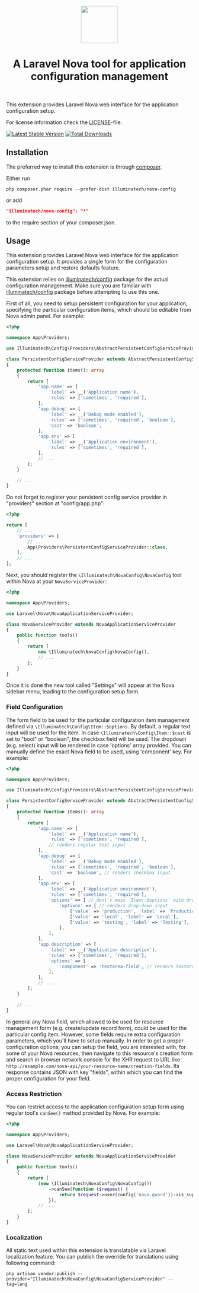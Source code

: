 <p align="center">
    <a href="https://github.com/illuminatech" target="_blank">
        <img src="https://avatars1.githubusercontent.com/u/47185924" height="100px">
    </a>
    <h1 align="center">A Laravel Nova tool for application configuration management</h1>
    <br>
</p>

This extension provides Laravel Nova web interface for the application configuration setup.

For license information check the [LICENSE](LICENSE.md)-file.

[![Latest Stable Version](https://img.shields.io/packagist/v/illuminatech/nova-config.svg)](https://packagist.org/packages/illuminatech/nova-config)
[![Total Downloads](https://img.shields.io/packagist/dt/illuminatech/nova-config.svg)](https://packagist.org/packages/illuminatech/nova-config)


Installation
------------

The preferred way to install this extension is through [composer](http://getcomposer.org/download/).

Either run

```
php composer.phar require --prefer-dist illuminatech/nova-config
```

or add

```json
"illuminatech/nova-config": "*"
```

to the require section of your composer.json.


Usage
-----

This extension provides Laravel Nova web interface for the application configuration setup.
It provides a single form for the configuration parameters setup and restore defaults feature.

This extension relies on [illuminatech/config](https://github.com/illuminatech/config) package for the actual configuration management.
Make sure you are familiar with [illuminatech/config](https://github.com/illuminatech/config) package before attempting to use this one.

First of all, you need to setup persistent configuration for your application, specifying the particular configuration items,
which should be editable from Nova admin panel. For example:

```php
<?php

namespace App\Providers;

use Illuminatech\Config\Providers\AbstractPersistentConfigServiceProvider;

class PersistentConfigServiceProvider extends AbstractPersistentConfigServiceProvider
{
    protected function items(): array
    {
        return [
            'app.name' => [
                'label' => __('Application name'),
                'rules' => ['sometimes', 'required'],
            ],
            'app.debug' => [
                'label' => __('Debug mode enabled'),
                'rules' => ['sometimes', 'required', 'boolean'],
                'cast' => 'boolean',
            ],
            'app.env' => [
                'label' => __('Application environment'),
                'rules' => ['sometimes', 'required'],
            ],
            // ...
        ];
    }

    // ...
}
```

Do not forget to register your persistent config service provider in "providers" section at "config/app.php":

```php
<?php

return [
    // ...
    'providers' => [
        // ...
        App\Providers\PersistentConfigServiceProvider::class,
    ],
    // ...
];
```

Next, you should register the `\Illuminatech\NovaConfig\NovaConfig` tool within Nova at your `NovaServiceProvider`:

```php
<?php

namespace App\Providers;

use Laravel\Nova\NovaApplicationServiceProvider;

class NovaServiceProvider extends NovaApplicationServiceProvider
{
    public function tools()
    {
        return [
            new \Illuminatech\NovaConfig\NovaConfig(),
            // ...
        ];
    }
}
```

Once it is done the new tool called "Settings" will appear at the Nova sidebar menu, leading to the configuration setup form.


### Field Configuration <span id="field-configuration"></span>

The form field to be used for the particular configuration item management defined via `\Illuminatech\Config\Item::$options`.
By default, a regular text input will be used for the item. In case `\Illuminatech\Config\Item::$cast` is set to "bool" or "boolean",
the checkbox field will be used. The dropdown (e.g. select) input will be rendered in case 'options' array provided.
You can manually define the exact Nova field to be used, using 'component' key.
For example:

```php
<?php

namespace App\Providers;

use Illuminatech\Config\Providers\AbstractPersistentConfigServiceProvider;

class PersistentConfigServiceProvider extends AbstractPersistentConfigServiceProvider
{
    protected function items(): array
    {
        return [
            'app.name' => [
                'label' => __('Application name'),
                'rules' => ['sometimes', 'required'],
                // renders regular text input
            ],
            'app.debug' => [
                'label' => __('Debug mode enabled'),
                'rules' => ['sometimes', 'required', 'boolean'],
                'cast' => 'boolean', // renders checkbox input
            ],
            'app.env' => [
                'label' => __('Application environment'),
                'rules' => ['sometimes', 'required'],
                'options' => [ // dont't mess `Item::$options` with drop-down options!
                    'options' => [ // renders drop-down input
                        ['value' => 'production', 'label' => 'Production'],
                        ['value' => 'local', 'label' => 'Local'],
                        ['value' => 'testing', 'label' => 'Testing'],
                    ],
                ],
            ],
            'app.description' => [
                'label' => __('Application description'),
                'rules' => ['sometimes', 'required'],
                'options' => [
                    'component' => 'textarea-field', // renders textarea input
                ],
            ],
            // ...
        ];
    }

    // ...
}
```

In general any Nova field, which allowed to be used for resource management form (e.g. create/update record form), could be
used for the particular config item. However, some fields require extra configuration parameters, which you'll have to setup
manually. In order to get a proper configuration options, you can setup the field, you are interested with, for some of your
Nova resources, then navigate to this resource's creation form and search in browser network console for the XHR request to
URL like `http://example.com/nova-api/your-resource-name/creation-fields`. Its response contains JSON with key "fields",
within which you can find the proper configuration for your field.


### Access Restriction <span id="access-restriction"></span>

You can restrict access to the application configuration setup form using regular tool's `canSee()` method provided by Nova.
For example:

```php
<?php

namespace App\Providers;

use Laravel\Nova\NovaApplicationServiceProvider;

class NovaServiceProvider extends NovaApplicationServiceProvider
{
    public function tools()
    {
        return [
            (new \Illuminatech\NovaConfig\NovaConfig())
                ->canSee(function ($request) {
                    return $request->user(config('nova.guard'))->is_super_admin;
                }),
            // ...
        ];
    }
}
```


### Localization <span id="localization"></span>

All static text used within this extension is translatable via Laravel localization feature.
You can publish the override for translations using following command:

```
php artisan vendor:publish --provider="Illuminatech\NovaConfig\NovaConfigServiceProvider" --tag=lang
```
